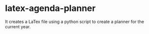 # latex-agenda-planner
It creates a LaTex file using a python script to create a planner for the current year.
